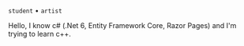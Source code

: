 `student` • `artist` 

Hello, I know c# (.Net 6, Entity Framework Core, Razor Pages) and I'm trying to learn c++.

<!---
yadnelis/yadnelis is a ✨ special ✨ repository because its `README.md` (this file) appears on your GitHub profile.
You can click the Preview link to take a look at your changes.
--->
